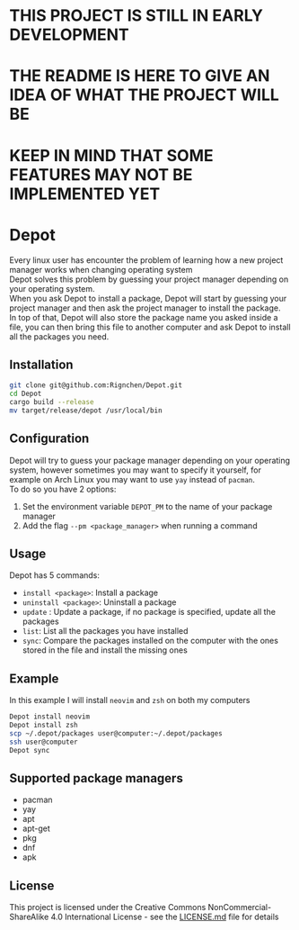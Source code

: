 # THIS PROJECT IS STILL IN EARLY DEVELOPMENT
# THE README IS HERE TO GIVE AN IDEA OF WHAT THE PROJECT WILL BE
# KEEP IN MIND THAT SOME FEATURES MAY NOT BE IMPLEMENTED YET

# Depot
Every linux user has encounter the problem of learning how a new project manager works when changing operating system\
Depot solves this problem by guessing your project manager depending on your operating system.\
When you ask Depot to install a package, Depot will start by guessing your project manager and then ask the project manager to install the package.\
In top of that, Depot will also store the package name you asked inside a file, you can then bring this file to another computer and ask Depot to install all the packages you need.

## Installation
```bash
git clone git@github.com:Rignchen/Depot.git
cd Depot
cargo build --release
mv target/release/depot /usr/local/bin
```

## Configuration
Depot will try to guess your package manager depending on your operating system, however sometimes you may want to specify it yourself, for example on Arch Linux you may want to use `yay` instead of `pacman`.\
To do so you have 2 options:
1. Set the environment variable `DEPOT_PM` to the name of your package manager
2. Add the flag `--pm <package_manager>` when running a command

## Usage
Depot has 5 commands:
- `install <package>`: Install a package
- `uninstall <package>`: Uninstall a package
- `update` <package>: Update a package, if no package is specified, update all the packages
- `list`: List all the packages you have installed
- `sync`: Compare the packages installed on the computer with the ones stored in the file and install the missing ones

## Example
In this example I will install `neovim` and `zsh` on both my computers
```bash
Depot install neovim
Depot install zsh
scp ~/.depot/packages user@computer:~/.depot/packages
ssh user@computer
Depot sync
```

## Supported package managers
- pacman
- yay
- apt
- apt-get
- pkg
- dnf
- apk

## License
This project is licensed under the Creative Commons NonCommercial-ShareAlike 4.0 International License - see the [LICENSE.md](LICENSE.md) file for details

